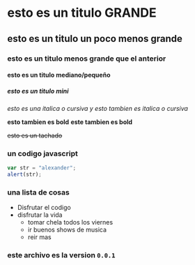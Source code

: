 # esto es un titulo GRANDE

## esto es un titulo un poco menos grande

### esto es un titulo menos grande que el anterior

#### esto es un titulo mediano/pequeño

##### esto es un titulo mini

*esto es una italica o cursiva* _y esto tambien es italica o cursiva_

**esto tambien es bold** __este tambien es bold__

~~esto es un tachado~~

### un codigo javascript
```javascript
var str = "alexander";
alert(str);
``` 
### una lista de cosas
+ Disfrutar el codigo
+ disfrutar la vida
	- tomar chela todos los viernes
	- ir buenos shows de musica
	- reir mas

### este archivo es la version `0.0.1`